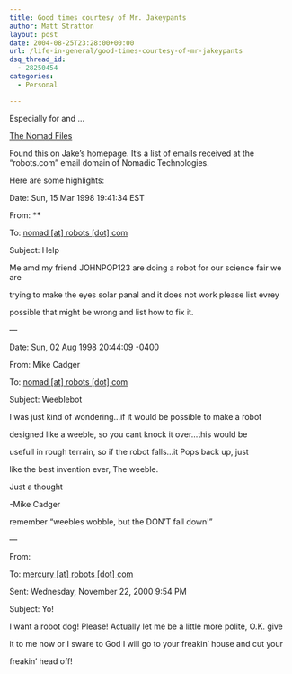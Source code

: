 ```yaml
---
title: Good times courtesy of Mr. Jakeypants
author: Matt Stratton
layout: post
date: 2004-08-25T23:28:00+00:00
url: /life-in-general/good-times-courtesy-of-mr-jakeypants
dsq_thread_id:
  - 28250454
categories:
  - Personal

---
```

Especially for and &#8230;

<a href="http://www-2.cs.cmu.edu/~jsprouse/nomad_files.html" target="_blank">The Nomad Files</a>

Found this on Jake&#8217;s homepage. It&#8217;s a list of emails received at the &#8220;robots.com&#8221; email domain of Nomadic Technologies.

Here are some highlights:

Date: Sun, 15 Mar 1998 19:41:34 EST
  
From: \***\***
  
To: [nomad [at] robots [dot] com][1]
  
Subject: Help

Me amd my friend JOHNPOP123 are doing a robot for our science fair we are
  
trying to make the eyes solar panal and it does not work please list evrey
  
possible that might be wrong and list how to fix it.

&#8212;

Date: Sun, 02 Aug 1998 20:44:09 -0400
  
From: Mike Cadger
  
To: [nomad [at] robots [dot] com][2]
  
Subject: Weeblebot

I was just kind of wondering&#8230;if it would be possible to make a robot
  
designed like a weeble, so you cant knock it over&#8230;this would be
  
usefull in rough terrain, so if the robot falls&#8230;it Pops back up, just
  
like the best invention ever, The weeble.

Just a thought

-Mike Cadger

remember &#8220;weebles wobble, but the DON&#8217;T fall down!&#8221;

&#8212;

From:
  
To: [mercury [at] robots [dot] com][3]
  
Sent: Wednesday, November 22, 2000 9:54 PM
  
Subject: Yo!

I want a robot dog! Please! Actually let me be a little more polite, O.K. give
  
it to me now or I sware to God I will go to your freakin&#8217; house and cut your
  
freakin&#8217; head off!

 [1]: javascript:DeCryptX('1o0o3p3d0d1A3u1p3e1p0t1t0.3f2q2o')
 [2]: javascript:DeCryptX('3q2q2o2c0d3C2t2q0b1p2v2u1/3f3r3p')
 [3]: javascript:DeCryptX('0m1f1s1d0u1s3|1A1s2q2d2q1u3v1/1d1p3p')